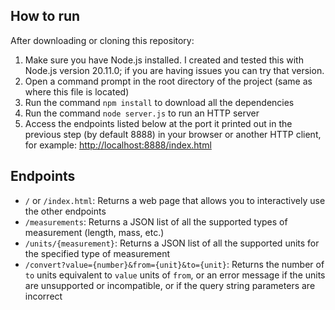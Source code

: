 ## How to run
After downloading or cloning this repository:
1. Make sure you have Node.js installed. I created and tested this with Node.js version 20.11.0; if you are having issues you can try that version.
2. Open a command prompt in the root directory of the project (same as where this file is located)
3. Run the command `npm install` to download all the dependencies
4. Run the command `node server.js` to run an HTTP server
5. Access the endpoints listed below at the port it printed out in the previous step (by default 8888) in your browser or another HTTP client, for example: <http://localhost:8888/index.html>

## Endpoints
- `/` or `/index.html`: Returns a web page that allows you to interactively use the other endpoints
- `/measurements`: Returns a JSON list of all the supported types of measurement (length, mass, etc.)
- `/units/{measurement}`: Returns a JSON list of all the supported units for the specified type of measurement
- `/convert?value={number}&from={unit}&to={unit}`: Returns the number of `to` units equivalent to `value` units of `from`, or an error message if the units are unsupported or incompatible, or if the query string parameters are incorrect
